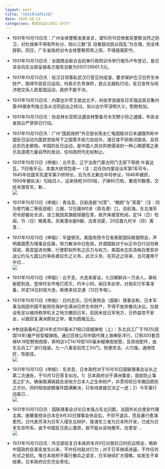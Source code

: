 ```yaml
---
layout: post
title: "1931年10月13日"
date: 2020-10-13
categories: 局部抗战(1931-1937)
---
```


<meta name="referrer" content="no-referrer" />

- 1931年10月13日讯：广州全体警察发表宣言，谓10月10日惨案系警察当然之防卫，对杜煊泰不得有所处分，倘以三数“反 动者鼓动民众捣乱”为合理，则全体辞职。同日，广东省政府训令全体警察照常上班，不得擅离职守。 

- 1931年10月13日讯：全国商会联合会前奉行政院训令举行俄币卢布登记，是日该会向实业部呈报各方报告总数为550729561.5元。 

- 1931年10月13日讯：驻汉日领事赴武汉行营见何成濬，要求保护在汉日侨生命财产，取缔华民反日运动，何表示负责保侨，民众无越轨行动，反日宣传与经济绝交系人民爱国运动，政府不能干涉。 

- 1931年10月13日讯：内蒙达尔罕王抵达北平，向张学良报告日军强迫其召集内蒙48旗宣布独立及从沈阳逃出之经过。张以达尔罕深明大义，慰勉有加。 

- 1931年10月13日讯：伪吉林长官熙洽遵吉林警备司令天野少将之通牒，布告全省民众严禁排日行动。 

- 1931年10月13日讯：广州“国民政府”外交部长陈友仁电国联对日本通牒所称中国反日运动为国民党指导下之国策手段力加驳斥，谓日谍不但措词错误，且将远东历史颠倒，中国的反日运动，是中国人民对异族侵凌的一种心理感情之表示及道德力量自然的发动，任何政府均无权制止。 

- 1931年10月13日《申报》：北平息，辽宁法库门蒙古阿门王部下帮统 叶喜达瓦，11日电平云，本旗大统领包善一（注：后任伪内蒙自治军第1军司令，1945年任国军先遣军第31师师长，后为东北剿总中将参议，1946年被抓，1950年被处决）勾结日人，运来快枪3000枝，子弹80万粒，重炮10数尊，交给本旗官军，勒... <br/><img src="https://wx1.sinaimg.cn/large/aca367d8ly1gjnptajtu4j20c80ayaa8.jpg" />

- 1931年10月13日《申报》：青岛息，日驱逐舰“刈萱”、“朝颜”与“芙蓉”（注：同为若竹級二等驱逐舰）三艘，12日晨8时进（青岛港）口，泊前海。东北海军司令部姜处长谈，该三舰因其旗舰球磨在青，故开来接受检阅，定14（日）检阅，15（日）晚离青。另美潜水艇9艘，泊青消夏，20日晨九时半（将）离青… 

- 1931年10月13日《申报》：华盛顿讯，美国务院今日发表致国际联盟照会，声明美国愿为理事会后盾，努力解决中日危局，并谓国联对于纠正中日行动勿爽宿诺，亟宜猛进勿懈，行使职权所有之压力与权力，美国未忘凯洛格白里安非战公约与九国公约争执者应负之义务，此次义务，在将近之将来，当可援用于中日... <br/><img src="https://wx4.sinaimg.cn/large/aca367d8ly1gjnmch5vagj20c80903yj.jpg" />

- 1931年10月13日《申报》：北平息，大连来客谈，七日朝鲜兵一万余人，乘轮秘密到连，登岸时全市电灯熄灭，约半小时。闻日本此举，对我实行军事准备，并定14日封锁大连，断绝来往交通（12日专电）。 

- 1931年10月13日《申报》：日内瓦讯，日代表照会（国联）理事会称，日本军事当局因中国不能担任保护在满洲日侨生命财产，不得不放弃撤兵决议。仅就设有足以维持秩序机关之地方撤回日军，且因未驻日军地方，日侨益觉不安全，以致回复满洲原状之举，极为困难云云。 

- #参战装备#辽造14年式100毫米21倍口径榴弹炮（上）：东北兵工厂于1925(民国14年)量产轻型榴弹炮。通过百禄公司中国代理上海禅臣洋行，订购300套百禄M.18型野炮炮架，斯柯达VZ14/19型100毫米榴弹炮炮管，及其他配件，由东北兵工厂进行组装，九一八事变前完工50门。轻便灵活、火力强，通用性好，性能佳。 <br/><img src="https://wx1.sinaimg.cn/large/aca367d8ly1gjnh56gqjzj207b0fxjss.jpg" />

- 1931年10月13日《申报》：东京息，日本政府对于10月10日国联理事会议长之第二次通告，于10月12日答复如左。1）日本政府对于满洲事变，亟欲防止事态之扩大，确保南满铁路及该地方日本人之生命财产，并贯彻将日军撤回原防之方针。同时相信欲期事件圆满解决，只有待直接交涉之一途；2）今军事行动虽已... <br/><img src="https://wx2.sinaimg.cn/large/aca367d8ly1gjnfess2rfj20c80aywel.jpg" />

- 1931年10月13日讯：国联理事会讨论日本强占东北问题，法国外长白里安代理主席。施肇基控诉日本在9月30日理事会休会后，不但不退兵，而且暴行愈演愈烈。日代表芳泽为日军入侵东北辩护，竟谓东三省为日本所开发，已成为日本生存所系，由于中国反日民心激昂，故不能从该地撤军。白里安 ... <br/><img src="https://wx3.sinaimg.cn/large/aca367d8ly1gjndodmesqj20c809zwek.jpg" />

- 1931年10月13日讯：外交部驳复日本政府本月9日对我抗日的抗议照会，略称中国政府自事变发生以来，不作任何敌对行为；对于日军继续进逼，不作任何形式之抵抗。惟日本政府不履行撤兵之诺言，日军继续扩大侵略，如发生不幸结果，日本政府应负完全责任。 

